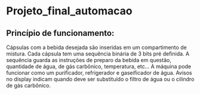 # Projeto_final_automacao

## Princípio de funcionamento: 
  Cápsulas com a bebida desejada são inseridas em um compartimento de mistura. Cada cápsula tem uma sequência binária de 3 bits pré definida. A sequência guarda as instruções de preparo da bebida em questão, quantidade de água, de gás carbônico, temperatura, etc… A máquina pode funcionar como um purificador, refrigerador e gaseificador de água. Avisos no display indicam quando deve ser substituído o filtro de água ou o cilindro de gás carbônico.
